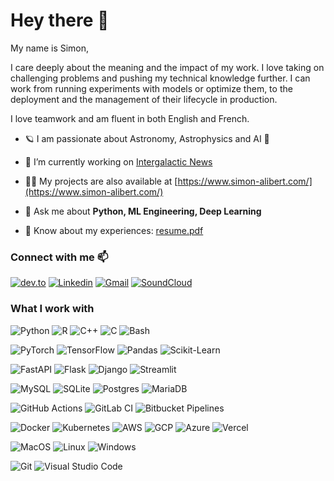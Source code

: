 # Hey there 👋

My name is Simon,

I care deeply about the meaning and the impact of my work. I love taking on challenging problems and pushing my technical knowledge further. I can work from running experiments with models or optimize them, to the deployment and the management of their lifecycle in production.

I love teamwork and am fluent in both English and French.

- 🪐 I am passionate about Astronomy, Astrophysics and AI 🤖

- 🔭 I’m currently working on [Intergalactic News](https://github.com/aliberts/intergalactic-news)

- 👨‍💻 My projects are also available at [https://www.simon-alibert.com/](https://www.simon-alibert.com/)

- 💬 Ask me about **Python, ML Engineering, Deep Learning**

- 📄 Know about my experiences: [resume.pdf](https://www.simon-alibert.com/Simon%20Alibert%20-%20resume%202023%20-%20en.pdf)

### Connect with me 📫
[![dev.to](https://img.shields.io/badge/dev.to-0A0A0A?style=for-the-badge&logo=devdotto&logoColor=white)](https://dev.to/salibert)
[![Linkedin](https://img.shields.io/badge/LinkedIn-0077B5?style=for-the-badge&logo=linkedin&logoColor=white)](https://linkedin.com/in/salibert)
[![Gmail](https://img.shields.io/badge/Gmail-D14836?style=for-the-badge&logo=gmail&logoColor=white)](mailto:alibert.sim@gmail.com)
[![SoundCloud](https://img.shields.io/badge/SoundCloud-FF3300?style=for-the-badge&logo=soundcloud&logoColor=white)](https://soundcloud.com/nemesyx)


### What I work with

<!-- #### Languages ✍️ -->
![Python](https://img.shields.io/badge/Python-14354C?style=for-the-badge&logo=python&logoColor=white)
![R](https://img.shields.io/badge/R-276DC3?style=for-the-badge&logo=r&logoColor=white)
![C++](https://img.shields.io/badge/C%2B%2B-00599C?style=for-the-badge&logo=c%2B%2B&logoColor=white)
![C](https://img.shields.io/badge/C-00599C?style=for-the-badge&logo=c&logoColor=white)
![Bash](https://img.shields.io/badge/bash-black?style=for-the-badge&logo=gnubash)

<!-- #### ML & DL Frameworks 🤖 -->
![PyTorch](https://img.shields.io/badge/pytorch-red?style=for-the-badge&logo=pytorch&logoColor=black)
![TensorFlow](https://img.shields.io/badge/tensorflow-orange?style=for-the-badge&logo=tensorflow&logoColor=black)
![Pandas](https://img.shields.io/badge/pandas-%23150458?style=for-the-badge&logo=pandas&logoColor=white)
![Scikit-Learn](https://img.shields.io/badge/scikit--learn-blue?style=for-the-badge&logo=scikitlearn)

<!-- #### App 🖥 -->
![FastAPI](https://img.shields.io/badge/FastAPI-005571?style=for-the-badge&logo=fastapi)
![Flask](https://img.shields.io/badge/flask-%23000?style=for-the-badge&logo=flask&logoColor=white)
![Django](https://img.shields.io/badge/django-%23092E20?style=for-the-badge&logo=django&logoColor=white)
![Streamlit](https://img.shields.io/badge/streamlit-black?style=for-the-badge&logo=streamlit)

<!-- #### Database 💾 -->
![MySQL](https://img.shields.io/badge/mysql-%2300f?style=for-the-badge&logo=mysql&logoColor=white)
![SQLite](https://img.shields.io/badge/sqlite-%2307405e?style=for-the-badge&logo=sqlite&logoColor=white)
![Postgres](https://img.shields.io/badge/postgres-%23316192?style=for-the-badge&logo=postgresql&logoColor=white)
![MariaDB](https://img.shields.io/badge/MariaDB-003545?style=for-the-badge&logo=mariadb&logoColor=white)

<!-- #### CI/CD ⚙️ -->
![GitHub Actions](https://img.shields.io/badge/github%20actions-%232671E5?style=for-the-badge&logo=githubactions&logoColor=white)
![GitLab CI](https://img.shields.io/badge/gitlab%20ci-%23181717?style=for-the-badge&logo=gitlab&logoColor=white)
![Bitbucket Pipelines](https://img.shields.io/badge/bitbucket_pipelines-%230047B3?style=for-the-badge&logo=bitbucket&logoColor=white)

<!-- #### Infrastructure 🧱 -->
![Docker](https://img.shields.io/badge/docker-%230db7ed.svg?style=for-the-badge&logo=docker&logoColor=white)
![Kubernetes](https://img.shields.io/badge/kubernetes-%23326ce5.svg?style=for-the-badge&logo=kubernetes&logoColor=white)
![AWS](https://img.shields.io/badge/AWS-232F3E?style=for-the-badge&logo=amazon-aws&logoColor=white)
![GCP](https://img.shields.io/badge/GCP-4285F4?style=for-the-badge&logo=google-cloud&logoColor=white)
![Azure](https://img.shields.io/badge/azure-%230072C6?style=for-the-badge&logo=microsoftazure&logoColor=white)
![Vercel](https://img.shields.io/badge/vercel-%23000000?style=for-the-badge&logo=vercel&logoColor=white)

<!-- #### OS 🏠 -->
![MacOS](https://img.shields.io/badge/mac%20os-000000?style=for-the-badge&logo=apple&logoColor=white)
![Linux](https://img.shields.io/badge/Linux-FCC624?style=for-the-badge&logo=linux&logoColor=black)
![Windows](https://img.shields.io/badge/Windows-0078D6?style=for-the-badge&logo=windows&logoColor=white)

<!-- #### Tools 🛠 -->
![Git](https://img.shields.io/badge/git-%23F05033?style=for-the-badge&logo=git&logoColor=white)
![Visual Studio Code](https://img.shields.io/badge/VS_Code-0078d7?style=for-the-badge&logo=visual-studio-code&logoColor=white)

